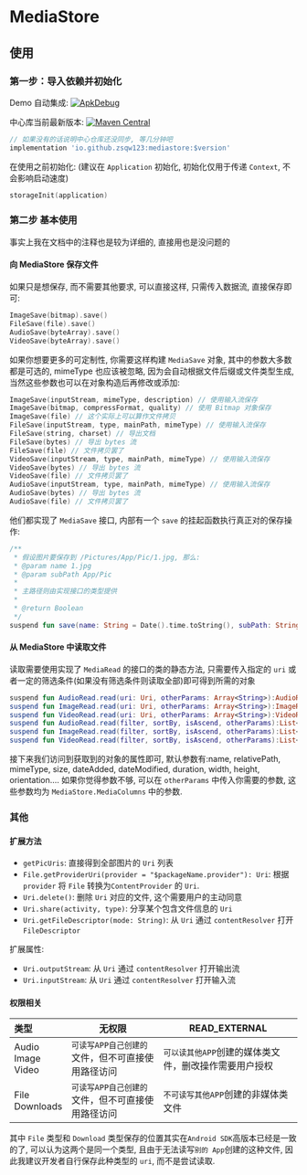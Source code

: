 # MediaStore

## 使用

### 第一步：导入依赖并初始化

Demo 自动集成: [![ApkDebug](https://github.com/zsqw123/MediaStore/actions/workflows/debugCI.yml/badge.svg)](https://github.com/zsqw123/MediaStore/actions/workflows/debugCI.yml)

中心库当前最新版本: [![Maven Central](https://img.shields.io/maven-central/v/io.github.zsqw123/mediastore)](https://search.maven.org/artifact/io.github.zsqw123/mediastore)

```groovy
// 如果没有的话说明中心仓库还没同步, 等几分钟吧
implementation 'io.github.zsqw123:mediastore:$version'
```

在使用之前初始化: (建议在 `Application` 初始化, 初始化仅用于传递 `Context`, 不会影响启动速度)

```kotlin
storageInit(application)
```

### 第二步 基本使用

事实上我在文档中的注释也是较为详细的, 直接用也是没问题的

#### 向 MediaStore 保存文件

如果只是想保存, 而不需要其他要求, 可以直接这样, 只需传入数据流, 直接保存即可:

```kotlin
ImageSave(bitmap).save()
FileSave(file).save()
AudioSave(byteArray).save()
VideoSave(byteArray).save()
```

如果你想要更多的可定制性, 你需要这样构建 `MediaSave` 对象, 其中的参数大多数都是可选的, mimeType 也应该被忽略, 因为会自动根据文件后缀或文件类型生成, 当然这些参数也可以在对象构造后再修改或添加:

```kotlin
ImageSave(inputStream, mimeType, description) // 使用输入流保存
ImageSave(bitmap, compressFormat, quality) // 使用 Bitmap 对象保存
ImageSave(file) // 这个实际上可以算作文件拷贝
FileSave(inputStream, type, mainPath, mimeType) // 使用输入流保存
FileSave(string, charset) // 导出文档
FileSave(bytes) // 导出 bytes 流
FileSave(file) // 文件拷贝罢了
VideoSave(inputStream, type, mainPath, mimeType) // 使用输入流保存
VideoSave(bytes) // 导出 bytes 流
VideoSave(file) // 文件拷贝罢了
AudioSave(inputStream, type, mainPath, mimeType) // 使用输入流保存
AudioSave(bytes) // 导出 bytes 流
AudioSave(file) // 文件拷贝罢了
```

他们都实现了 `MediaSave` 接口, 内部有一个 `save` 的挂起函数执行真正对的保存操作:

```kotlin
/**
 * 假设图片要保存到 /Pictures/App/Pic/1.jpg, 那么:
 * @param name 1.jpg
 * @param subPath App/Pic
 *
 * 主路径则由实现接口的类型提供
 *
 * @return Boolean
 */
suspend fun save(name: String = Date().time.toString(), subPath: String = "", contentValues: ContentValues = ContentValues()): Boolean
```

#### 从 MediaStore 中读取文件

读取需要使用实现了 `MediaRead` 的接口的类的静态方法, 只需要传入指定的 `uri` 或者一定的筛选条件(如果没有筛选条件则读取全部)即可得到所需的对象

```kotlin
suspend fun AudioRead.read(uri: Uri, otherParams: Array<String>):AudioRead
suspend fun ImageRead.read(uri: Uri, otherParams: Array<String>):ImageRead
suspend fun VideoRead.read(uri: Uri, otherParams: Array<String>):VideoRead
suspend fun AudioRead.read(filter, sortBy, isAscend, otherParams):List<AudioRead>
suspend fun ImageRead.read(filter, sortBy, isAscend, otherParams):List<ImageRead>
suspend fun VideoRead.read(filter, sortBy, isAscend, otherParams):List<VideoRead>
```

接下来我们访问到获取到的对象的属性即可, 默认参数有:name, relativePath, mimeType, size, dateAdded, dateModified, duration, width, height, orientation.... 如果你觉得参数不够,  可以在 `otherParams` 中传入你需要的参数, 这些参数均为 `MediaStore.MediaColumns` 中的参数.

### 其他

#### 扩展方法

- `getPicUris`: 直接得到全部图片的 `Uri` 列表
- `File.getProviderUri(provider = "$packageName.provider"): Uri`: 根据 `provider` 将 `File` 转换为`ContentProvider` 的 `Uri`.
- `Uri.delete()`: 删除 `Uri` 对应的文件, 这个需要用户的主动同意
- `Uri.share(activity, type)`: 分享某个包含文件信息的 `Uri`
- `Uri.getFileDescriptor(mode: String)`: 从 `Uri` 通过 `contentResolver` 打开 `FileDescriptor`

扩展属性:

- `Uri.outputStream`: 从 `Uri` 通过 `contentResolver` 打开输出流
- `Uri.inputStream`: 从 `Uri` 通过 `contentResolver` 打开输入流

#### 权限相关

| 类型                        | 无权限                                            | READ_EXTERNAL                                         |
| :-------------------------- | ------------------------------------------------- | ----------------------------------------------------- |
| Audio<br />Image<br />Video | `可读写APP自己创建的`文件，但不可直接使用路径访问 | `可以读其他APP`创建的媒体类文件，删改操作需要用户授权 |
| File<br />Downloads         | `可读写APP自己创建的`文件，但不可直接使用路径访问 | `不可读写其他APP`创建的非媒体类文件                   |

其中 `File` 类型和 `Download` 类型保存的位置其实在`Android SDK`高版本已经是一致的了, 可以认为这两个是同一个类型, 且由于无法读写`别的 App`创建的这种文件, 因此我建议开发者自行保存此种类型的 `uri`, 而不是尝试读取.
